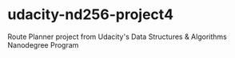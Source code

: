 # udacity-nd256-project4
Route Planner project from Udacity's Data Structures &amp; Algorithms Nanodegree Program 
